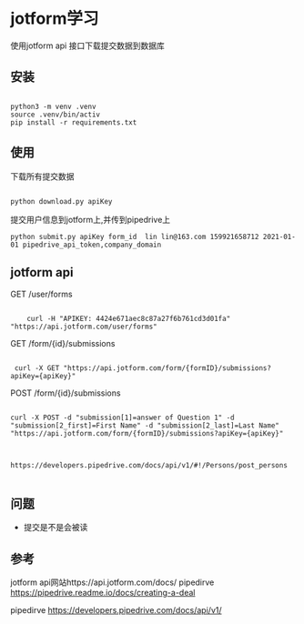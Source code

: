 # jotform学习

使用jotform api 接口下载提交数据到数据库

## 安装

```

python3 -m venv .venv
source .venv/bin/activ
pip install -r requirements.txt

```

## 使用

下载所有提交数据

```

python download.py apiKey

```

提交用户信息到jotform上,并传到pipedrive上

```
python submit.py apiKey form_id  lin lin@163.com 159921658712 2021-01-01 pipedrive_api_token,company_domain

```


## jotform api

GET /user/forms

```

    curl -H "APIKEY: 4424e671aec8c87a27f6b761cd3d01fa" "https://api.jotform.com/user/forms"

```

GET /form/{id}/submissions

```

 curl -X GET "https://api.jotform.com/form/{formID}/submissions?apiKey={apiKey}"

```

POST /form/{id}/submissions


```

curl -X POST -d "submission[1]=answer of Question 1" -d "submission[2_first]=First Name" -d "submission[2_last]=Last Name" "https://api.jotform.com/form/{formID}/submissions?apiKey={apiKey}"


```



```

https://developers.pipedrive.com/docs/api/v1/#!/Persons/post_persons


```

## 问题
+ 提交是不是会被读

## 参考

jotform api网站https://api.jotform.com/docs/
pipedirve https://pipedrive.readme.io/docs/creating-a-deal

pipedirve https://developers.pipedrive.com/docs/api/v1/
